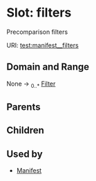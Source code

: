 
# Slot: filters


Precomparison filters

URI: [test:manifest__filters](https://linkml.org/testing/manifest__filters)


## Domain and Range

None &#8594;  <sub>0..\*</sub> [Filter](Filter.md)

## Parents


## Children


## Used by

 * [Manifest](Manifest.md)
